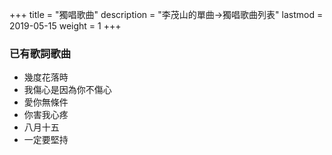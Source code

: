+++
title = "獨唱歌曲"
description = "李茂山的單曲→獨唱歌曲列表"
lastmod = 2019-05-15
weight = 1
+++


### 已有歌詞歌曲

* 幾度花落時
* 我傷心是因為你不傷心
* 愛你無條件
* 你害我心疼
* 八月十五
* 一定要堅持

